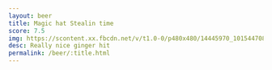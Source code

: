 ```yaml
---
layout: beer
title: Magic hat Stealin time
score: 7.5
img: https://scontent.xx.fbcdn.net/v/t1.0-0/p480x480/14445970_10154470815508745_4236605545443642954_n.jpg?oh=d7ecaf865c22a18e790465c78e92b349&oe=58C3A5D3
desc: Really nice ginger hit
permalink: /beer/:title.html
---
```

